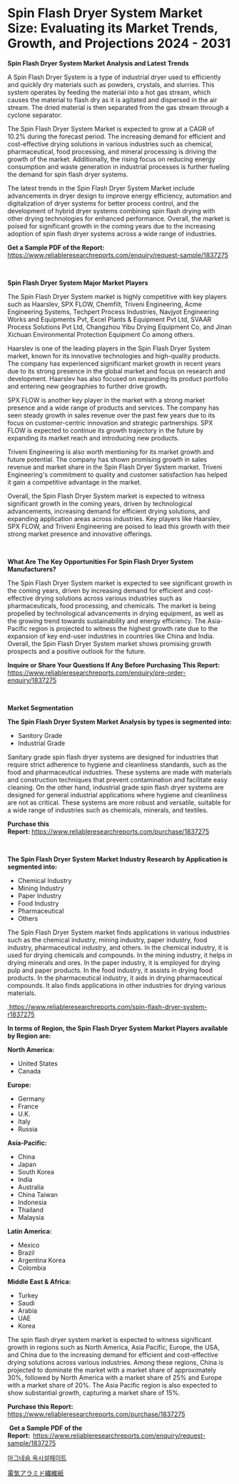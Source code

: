 <p><h1>Spin Flash Dryer System Market Size: Evaluating its Market Trends, Growth, and Projections 2024 - 2031</h1></p><p><strong>Spin Flash Dryer System Market Analysis and Latest Trends</strong></p>
<p><p>A Spin Flash Dryer System is a type of industrial dryer used to efficiently and quickly dry materials such as powders, crystals, and slurries. This system operates by feeding the material into a hot gas stream, which causes the material to flash dry as it is agitated and dispersed in the air stream. The dried material is then separated from the gas stream through a cyclone separator.</p><p>The Spin Flash Dryer System Market is expected to grow at a CAGR of 10.2% during the forecast period. The increasing demand for efficient and cost-effective drying solutions in various industries such as chemical, pharmaceutical, food processing, and mineral processing is driving the growth of the market. Additionally, the rising focus on reducing energy consumption and waste generation in industrial processes is further fueling the demand for spin flash dryer systems.</p><p>The latest trends in the Spin Flash Dryer System Market include advancements in dryer design to improve energy efficiency, automation and digitalization of dryer systems for better process control, and the development of hybrid dryer systems combining spin flash drying with other drying technologies for enhanced performance. Overall, the market is poised for significant growth in the coming years due to the increasing adoption of spin flash dryer systems across a wide range of industries.</p></p>
<p><strong>Get a Sample PDF of the Report:&nbsp;</strong> <a href="https://www.reliableresearchreports.com/enquiry/request-sample/1837275">https://www.reliableresearchreports.com/enquiry/request-sample/1837275</a></p>
<p>&nbsp;</p>
<p><strong>Spin Flash Dryer System Major Market Players</strong></p>
<p><p>The Spin Flash Dryer System market is highly competitive with key players such as Haarslev, SPX FLOW, Chemfilt, Triveni Engineering, Acme Engineering Systems, Techpert Process Industries, Navjyot Engineering Works and Equipments Pvt, Excel Plants & Equipment Pvt Ltd, SVAAR Process Solutions Pvt Ltd, Changzhou Yibu Drying Equipment Co, and Jinan Xichuan Environmental Protection Equipment Co among others.</p><p>Haarslev is one of the leading players in the Spin Flash Dryer System market, known for its innovative technologies and high-quality products. The company has experienced significant market growth in recent years due to its strong presence in the global market and focus on research and development. Haarslev has also focused on expanding its product portfolio and entering new geographies to further drive growth.</p><p>SPX FLOW is another key player in the market with a strong market presence and a wide range of products and services. The company has seen steady growth in sales revenue over the past few years due to its focus on customer-centric innovation and strategic partnerships. SPX FLOW is expected to continue its growth trajectory in the future by expanding its market reach and introducing new products.</p><p>Triveni Engineering is also worth mentioning for its market growth and future potential. The company has shown promising growth in sales revenue and market share in the Spin Flash Dryer System market. Triveni Engineering's commitment to quality and customer satisfaction has helped it gain a competitive advantage in the market.</p><p>Overall, the Spin Flash Dryer System market is expected to witness significant growth in the coming years, driven by technological advancements, increasing demand for efficient drying solutions, and expanding application areas across industries. Key players like Haarslev, SPX FLOW, and Triveni Engineering are poised to lead this growth with their strong market presence and innovative offerings.</p></p>
<p>&nbsp;</p>
<p><strong>What Are The Key Opportunities For Spin Flash Dryer System Manufacturers?</strong></p>
<p><p>The Spin Flash Dryer System market is expected to see significant growth in the coming years, driven by increasing demand for efficient and cost-effective drying solutions across various industries such as pharmaceuticals, food processing, and chemicals. The market is being propelled by technological advancements in drying equipment, as well as the growing trend towards sustainability and energy efficiency. The Asia-Pacific region is projected to witness the highest growth rate due to the expansion of key end-user industries in countries like China and India. Overall, the Spin Flash Dryer System market shows promising growth prospects and a positive outlook for the future.</p></p>
<p><strong>Inquire or Share Your Questions If Any Before Purchasing This Report:</strong> <a href="https://www.reliableresearchreports.com/enquiry/pre-order-enquiry/1837275">https://www.reliableresearchreports.com/enquiry/pre-order-enquiry/1837275</a></p>
<p>&nbsp;</p>
<p><strong>Market Segmentation</strong></p>
<p><strong>The Spin Flash Dryer System Market Analysis by types is segmented into:</strong></p>
<p><ul><li>Sanitory Grade</li><li>Industrial Grade</li></ul></p>
<p><p>Sanitary grade spin flash dryer systems are designed for industries that require strict adherence to hygiene and cleanliness standards, such as the food and pharmaceutical industries. These systems are made with materials and construction techniques that prevent contamination and facilitate easy cleaning. On the other hand, industrial grade spin flash dryer systems are designed for general industrial applications where hygiene and cleanliness are not as critical. These systems are more robust and versatile, suitable for a wide range of industries such as chemicals, minerals, and textiles.</p></p>
<p><strong>Purchase this Report:&nbsp;</strong><a href="https://www.reliableresearchreports.com/purchase/1837275">https://www.reliableresearchreports.com/purchase/1837275</a></p>
<p>&nbsp;</p>
<p><strong>The Spin Flash Dryer System Market Industry Research by Application is segmented into:</strong></p>
<p><ul><li>Chemical Industry</li><li>Mining Industry</li><li>Paper Industry</li><li>Food Industry</li><li>Pharmaceutical</li><li>Others</li></ul></p>
<p><p>The Spin Flash Dryer System market finds applications in various industries such as the chemical industry, mining industry, paper industry, food industry, pharmaceutical industry, and others. In the chemical industry, it is used for drying chemicals and compounds. In the mining industry, it helps in drying minerals and ores. In the paper industry, it is employed for drying pulp and paper products. In the food industry, it assists in drying food products. In the pharmaceutical industry, it aids in drying pharmaceutical compounds. It also finds applications in other industries for drying various materials.</p></p>
<p><a href="https://www.reliableresearchreports.com/spin-flash-dryer-system-r1837275">&nbsp;https://www.reliableresearchreports.com/spin-flash-dryer-system-r1837275</a></p>
<p><strong>In terms of Region, the Spin Flash Dryer System Market Players available by Region are:</strong></p>
<p>
    <p> <strong> North America: </strong>
        <ul>
            <li>United States</li>
            <li>Canada</li>
        </ul>
        </p> 
    <p> <strong> Europe: </strong>
        <ul>
            <li>Germany</li>
            <li>France</li>
            <li>U.K.</li>
            <li>Italy</li>
            <li>Russia</li>
        </ul>
        </p> 
    <p> <strong> Asia-Pacific: </strong>
        <ul>
            <li>China</li>
            <li>Japan</li>
            <li>South Korea</li>
            <li>India</li>
            <li>Australia</li>
            <li>China Taiwan</li>
            <li>Indonesia</li>
            <li>Thailand</li>
            <li>Malaysia</li>
        </ul>
        </p> 
    <p> <strong> Latin America: </strong>
        <ul>
            <li>Mexico</li>
            <li>Brazil</li>
            <li>Argentina Korea</li>
            <li>Colombia</li>
        </ul>
        </p> 
    <p> <strong> Middle East & Africa: </strong>
        <ul>
            <li>Turkey</li>
            <li>Saudi</li>
            <li>Arabia</li>
            <li>UAE</li>
            <li>Korea</li>
        </ul>
    </p>
    </p>
<p><p>The spin flash dryer system market is expected to witness significant growth in regions such as North America, Asia Pacific, Europe, the USA, and China due to the increasing demand for efficient and cost-effective drying solutions across various industries. Among these regions, China is projected to dominate the market with a market share of approximately 30%, followed by North America with a market share of 25% and Europe with a market share of 20%. The Asia Pacific region is also expected to show substantial growth, capturing a market share of 15%.</p></p>
<p><strong>Purchase this Report: </strong><a href="https://www.reliableresearchreports.com/purchase/1837275">https://www.reliableresearchreports.com/purchase/1837275</a></p>
<p>&nbsp;<strong>Get a Sample PDF of the Report:&nbsp;&nbsp;</strong><a href="https://www.reliableresearchreports.com/enquiry/request-sample/1837275">https://www.reliableresearchreports.com/enquiry/request-sample/1837275</a></p>
<p><strong></strong></p>
<p><p><a href="https://github.com/khytkeqagplkzqvh/Market-Research-Report-List-2/blob/main/6904004176212.md">마그네슘 옥시설페이트</a></p><p><a href="https://github.com/ihabdkwlxs948/Market-Research-Report-List-2/blob/main/2825799163665.md">電気アラミド繊維紙</a></p></p>